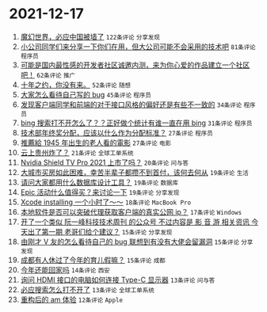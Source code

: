 # 2021-12-17

1. [魔幻世界，必应中国被墙了](https://www.v2ex.com/t/822724) `122条评论` `分享发现`
1. [小公司同学们来分享一下你们在用，但大公司可能不会采用的技术吧](https://www.v2ex.com/t/822738) `81条评论` `程序员`
1. [可能是国内最性感的开发者社区诚邀内测，来为你心爱的作品建立一个社区吧！](https://www.v2ex.com/t/822746) `62条评论` `推广`
1. [十年之约，你没有来。](https://www.v2ex.com/t/822731) `52条评论` `随想`
1. [大家怎么看待自己写的 bug](https://www.v2ex.com/t/822756) `45条评论` `程序员`
1. [发现客户端同学和前端的对于接口风格的偏好还是有些不一致的](https://www.v2ex.com/t/822769) `34条评论` `程序员`
1. [bing 搜索打不开怎么了？？正好做个统计有谁一直在用 bing](https://www.v2ex.com/t/822773) `31条评论` `程序员`
1. [技术部年终奖分配，应该以什么作为分配标准？](https://www.v2ex.com/t/822795) `27条评论` `程序员`
1. [推薦給 1945 年出生的老人看的電影](https://www.v2ex.com/t/822744) `27条评论` `电影`
1. [云上贵州炸了？](https://www.v2ex.com/t/822722) `21条评论` `全球工单系统`
1. [Nvidia Shield TV Pro 2021 上市了吗？](https://www.v2ex.com/t/822761) `20条评论` `问与答`
1. [大城市买房如此困难，幸苦半辈子都攒不到首付，该何去何从](https://www.v2ex.com/t/822778) `19条评论` `生活`
1. [请问大家都用什么数据库设计工具？](https://www.v2ex.com/t/822760) `19条评论` `数据库`
1. [Epic 活动什么值得买？来讨论一下](https://www.v2ex.com/t/822725) `19条评论` `分享发现`
1. [Xcode installing 一个小时了～～](https://www.v2ex.com/t/822782) `18条评论` `MacBook Pro`
1. [本地软件是否可以突破代理获取客户端的真实公网 ip？](https://www.v2ex.com/t/822765) `17条评论` `Windows`
1. [开了一个类似 阮一峰科技技术周刊 的公众号 不过内容是 影 音 游 相关资讯 今天出了第一期 老哥们给个建议？](https://www.v2ex.com/t/822790) `15条评论` `分享发现`
1. [由刚才 V 友的怎么看待自己的 bug 联想到有没有大佬会留漏洞](https://www.v2ex.com/t/822777) `15条评论` `分享发现`
1. [成都有人休过了今年的育儿假嘛？](https://www.v2ex.com/t/822739) `15条评论` `成都`
1. [今年还能回家吗](https://www.v2ex.com/t/822735) `14条评论` `西安`
1. [询问 HDMI 接口的电脑如何连接 Type-C 显示器](https://www.v2ex.com/t/822745) `13条评论` `问与答`
1. [必应搜索怎么打不开了](https://www.v2ex.com/t/822726) `13条评论` `全球工单系统`
1. [重构后的 am 体验](https://www.v2ex.com/t/822798) `12条评论` `Apple`
